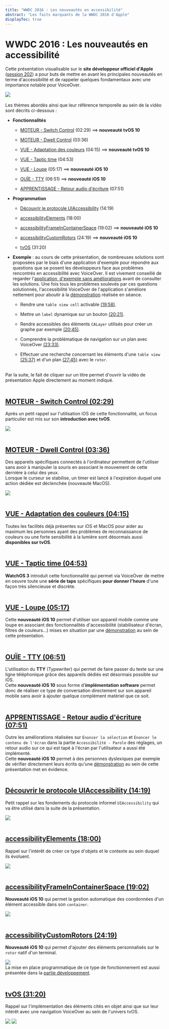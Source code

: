 ```yaml
---
title: "WWDC 2016 : Les nouveautés en accessibilité"
abstract: "Les faits marquants de la WWDC 2016 d'Apple"
displayToc: true
---
```


# WWDC 2016 : Les nouveautés en accessibilité

Cette présentation visualisable sur le **site développeur officiel d'Apple** ([session 202](https://developer.apple.com/videos/play/wwdc2016/202/)) a pour buts de mettre en avant les principales nouveautés en terme d'accessibilité et de rappeler quelques fondamentaux avec une importance notable pour <span lang="en">VoiceOver</span>.

![](../../../../images/iOSdev/wwdc16-202.png)
<br><br>Les thèmes abordés ainsi que leur référence temporelle au sein de la vidéo sont décrits ci-dessous&nbsp;:

- **Fonctionnalités**

    - [MOTEUR - Switch&nbsp;Control](#moteur-switch-control-0229) (02:29) ⟹ **nouveauté tvOS 10**
    
    - [MOTEUR - Dwell&nbsp;Control](#moteur-dwell-control-0336) (03:36)
    
    - [VUE - Adaptation&nbsp;des&nbsp;couleurs](#vue-adaptation-des-couleurs-0415) (04:15) ⟹ **nouveauté tvOS 10**
    
    - [VUE - Taptic&nbsp;time](#vue-taptic-time-0453) (04:53)
    
    - [VUE - Loupe](#vue-loupe-0517) (05:17) ⟹ **nouveauté iOS 10**
    
    - [OUÏE - TTY](#ouie-tty-0651) (06:51) ⟹ **nouveauté iOS 10**
    
    - [APPRENTISSAGE - Retour&nbsp;audio&nbsp;d'écriture](#apprentissage-retour-audio-decriture-0751) (07:51)

- **Programmation**

    - [Découvrir&nbsp;le&nbsp;protocole&nbsp;UIAccessibility](#decouvrir-le-protocole-uiaccessibility-1419) (14:19)
    
    - [accessibilityElements](#accessibilityelements-1800) (18:00)
    
    - [accessibilityFrameInContainerSpace](#accessibilityframeincontainerspace-1902) (19:02) ⟹ **nouveauté iOS 10**
    
    - [accessibilityCustomRotors](#accessibilitycustomrotors-2419) (24:19) ⟹ **nouveauté iOS 10**
    
    - [tvOS](#tvos-3120) (31:20)

- **Exemple** : au cours de cette présentation, de nombreuses solutions sont proposées par le biais d'une application d'exemple pour répondre aux questions que se posent les développeurs face aux problèmes rencontrés en accessibilité avec <span lang="en">VoiceOver</span>.
Il est vivement conseillé de regarder l'[application&nbsp; d'exemple sans&nbsp;améliorations](https://developer.apple.com/videos/play/wwdc2016/202/?time=699) avant de consulter les solutions. Une fois tous les problèmes soulevés par ces questions solutionnés, l'accessibilité VoiceOver de l'application s'améliore nettement pour aboutir à la [démonstration](https://developer.apple.com/videos/play/wwdc2016/202/?time=1759) réalisée en séance.

    - Rendre une `table view cell` activable [(19:58)](https://developer.apple.com/videos/play/wwdc2016/202/?time=1198).
    
    - Mettre un `label` dynamique sur un bouton [(20:21)](https://developer.apple.com/videos/play/wwdc2016/202/?time=1221).
    
    - Rendre accessibles des éléments `CALayer` utilisés pour créer un graphe par exemple [(20:45)](https://developer.apple.com/videos/play/wwdc2016/202/?time=1245).
    
    - Comprendre la problématique de navigation sur un plan avec VoiceOver [(23:33)](https://developer.apple.com/videos/play/wwdc2016/202/?time=1413).
    
    - Effectuer une recherche concernant les éléments d'une `table view` [(25:37)](https://developer.apple.com/videos/play/wwdc2016/202/?time=1537) et d'un plan [(27:45)](https://developer.apple.com/videos/play/wwdc2016/202/?time=1665) avec le `rotor`.

<br>Par la suite, le fait de cliquer sur un titre permet d'ouvrir la vidéo de présentation <span lang="en">Apple</span> directement au moment indiqué.
<br><br>
## [MOTEUR - Switch Control (02:29)](https://developer.apple.com/videos/play/wwdc2016/202/?time=149)
Après un petit rappel sur l'utilisation iOS de cette fonctionnalité, un focus particulier est mis sur son **introduction avec tvOS**.

![](../../../../images/iOSdev/wwdc16-202-SwitchControl.png)
<br><br>
## [MOTEUR - Dwell Control (03:36)](https://developer.apple.com/videos/play/wwdc2016/202/?time=216)
Des appareils spécifiques connectés à l'ordinateur permettent de l'utiliser sans avoir à manipuler la souris en associant le mouvement de cette dernière à celui des yeux.
<br>Lorsque le curseur se stabilise, un timer est lancé à l'expiration duquel une action dédiée est déclenchée (nouveauté&nbsp;MacOS).

![](../../../../images/iOSdev/wwdc16-202-DwellControl.png)
<br><br>
## [VUE - Adaptation des couleurs (04:15)](https://developer.apple.com/videos/play/wwdc2016/202/?time=255)
Toutes les facilités déjà présentes sur iOS et MacOS pour aider au maximum les personnes ayant des problèmes de reconnaissance de couleurs ou une forte sensibilité à la lumière sont désormais aussi **disponibles sur tvOS**.
<br><br>
## [VUE - Taptic time (04:53)](https://developer.apple.com/videos/play/wwdc2016/202/?time=293)
**WatchOS 3** introduit cette fonctionnalité qui permet via VoiceOver de mettre en oeuvre toute une **série de taps** spécifiques **pour donner l'heure** d'une façon très silencieuse et discrète.
<br><br>
## [VUE - Loupe (05:17)](https://developer.apple.com/videos/play/wwdc2016/202/?time=317)
Cette **nouveauté iOS 10** permet d'utiliser son appareil mobile comme une loupe en associant des fonctionnalités d'accessibilité (stabilisateur d'écran, filtres de couleurs...) mises en situation par une [démonstration](https://developer.apple.com/videos/play/wwdc2016/202/?time=344) au sein de cette présentation.
<br><br>
## [OUÏE - TTY (06:51)](https://developer.apple.com/videos/play/wwdc2016/202/?time=411)
L'utilisation du **TTY** (Typewriter) qui permet de faire passer du texte sur une ligne téléphonique grâce des appareils dédiés est désormais possible sur iOS.
<br>Cette **nouveauté iOS 10** sous forme d'**implémentation software** permet donc de réaliser ce type de conversation directement sur son appareil mobile sans avoir à ajouter quelque complément matériel que ce soit. 
<br><br>
## [APPRENTISSAGE - Retour audio d'écriture (07:51)](https://developer.apple.com/videos/play/wwdc2016/202/?time=471)
Outre les améliorations réalisées sur `Énoncer la sélection` et `Énoncer le contenu de l'écran` dans la partie `Accessibilité - Parole` des réglages, un retour audio sur ce qui est tapé à l'écran par l'utilisateur a aussi été implémenté.
<br>Cette **nouveauté iOS 10** permet à des personnes dyslexiques par exemple de vérifier directement leurs écrits qu'une [démonstration](https://developer.apple.com/videos/play/wwdc2016/202/?time=496) au sein de cette présentation met en évidence.
<br><br>
## [Découvrir le protocole UIAccessibility (14:19)](https://developer.apple.com/videos/play/wwdc2016/202/?time=859)
Petit rappel sur les fondements du protocole informel `UIAccessibility` qui va être utilisé dans la suite de la présentation.

![](../../../../images/iOSdev/wwdc16-202-UIAccessibilityProtocol.png)
<br><br>
## [accessibilityElements (18:00)](https://developer.apple.com/videos/play/wwdc2016/202/?time=1080)
Rappel sur l'intérêt de créer ce type d'objets et le contexte au sein duquel ils évoluent.

![](../../../../images/iOSdev/wwdc16-202-accessibilityElements.png)
<br><br>
## [accessibilityFrameInContainerSpace (19:02)](https://developer.apple.com/videos/play/wwdc2016/202/?time=1142)
**Nouveauté iOS 10** qui permet la gestion automatique des coordonnées d'un élément accessible dans son `container`.

![](../../../../images/iOSdev/wwdc16-202-accessibilityFrameInContainerSpace.png)
<br><br>
## [accessibilityCustomRotors (24:19)](https://developer.apple.com/videos/play/wwdc2016/202/?time=1459)
**Nouveauté iOS 10** qui permet d'ajouter des éléments personnalisés sur le `rotor` natif d'un terminal.

![](../../../../images/iOSdev/wwdc16-202-accessibilityCustomRotors.png)
<br>La mise en place programmatique de ce type de fonctionnement est aussi présentée dans la [partie&nbsp;développement](../../../developpement/#rotor-personnalise).
<br><br>
## [tvOS (31:20)](https://developer.apple.com/videos/play/wwdc2016/202/?time=1880)
Rappel sur l'implémentation des éléments cités en objet ainsi que sur leur intérêt avec une navigation VoiceOver au sein de l'univers tvOS.

![](../../../../images/iOSdev/wwdc16-202-tvOS_1.png)
![](../../../../images/iOSdev/wwdc16-202-tvOS_2.png)
<br><br>
